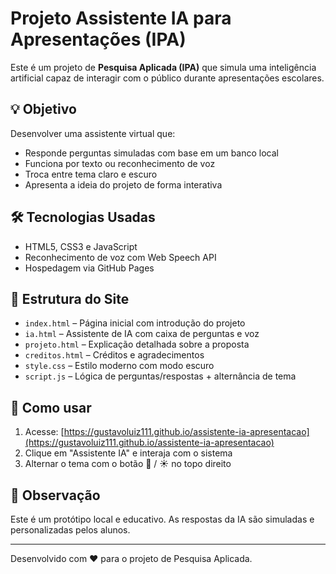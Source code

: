 # Projeto Assistente IA para Apresentações (IPA)

Este é um projeto de **Pesquisa Aplicada (IPA)** que simula uma inteligência artificial capaz de interagir com o público durante apresentações escolares.

## 💡 Objetivo
Desenvolver uma assistente virtual que:
- Responde perguntas simuladas com base em um banco local
- Funciona por texto ou reconhecimento de voz
- Troca entre tema claro e escuro
- Apresenta a ideia do projeto de forma interativa

## 🛠 Tecnologias Usadas
- HTML5, CSS3 e JavaScript
- Reconhecimento de voz com Web Speech API
- Hospedagem via GitHub Pages

## 🔧 Estrutura do Site

- `index.html` – Página inicial com introdução do projeto
- `ia.html` – Assistente de IA com caixa de perguntas e voz
- `projeto.html` – Explicação detalhada sobre a proposta
- `creditos.html` – Créditos e agradecimentos
- `style.css` – Estilo moderno com modo escuro
- `script.js` – Lógica de perguntas/respostas + alternância de tema

## 🚀 Como usar
1. Acesse: [https://gustavoluiz111.github.io/assistente-ia-apresentacao](https://gustavoluiz111.github.io/assistente-ia-apresentacao)
2. Clique em "Assistente IA" e interaja com o sistema
3. Alternar o tema com o botão 🌙 / ☀️ no topo direito

## 📌 Observação
Este é um protótipo local e educativo. As respostas da IA são simuladas e personalizadas pelos alunos.

---

Desenvolvido com ❤️ para o projeto de Pesquisa Aplicada.
